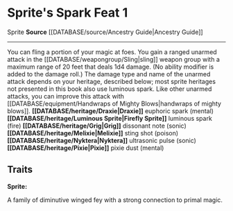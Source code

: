 ﻿---
feat: Sprite's Spark
id: '2635'
level: '1'
name: Sprite's Spark
rarity: Common
source: '[[DATABASE/source/Ancestry Guide|Ancestry Guide]]'
trait:
- '[[DATABASE/trait/Sprite|Sprite]]'
type: Feat

---
# Sprite's Spark <span class="item-type">Feat 1</span>

<span class="item-trait">Sprite</span>
**Source** [[DATABASE/source/Ancestry Guide|Ancestry Guide]]

---
You can fling a portion of your magic at foes. You gain a ranged unarmed attack in the [[DATABASE/weapongroup/Sling|sling]] weapon group with a maximum range of 20 feet that deals 1d4 damage. (No ability modifier is added to the damage roll.) The damage type and name of the unarmed attack depends on your heritage, described below; most sprite heritages not presented in this book also use luminous spark. Like other unarmed attacks, you can improve this attack with [[DATABASE/equipment/Handwraps of Mighty Blows|handwraps of mighty blows]]. 
**[[DATABASE/heritage/Draxie|Draxie]]** euphoric spark (mental) 
**[[DATABASE/heritage/Luminous Sprite|Firefly Sprite]]** luminous spark (fire) 
**[[DATABASE/heritage/Grig|Grig]]** dissonant note (sonic) 
**[[DATABASE/heritage/Melixie|Melixie]]** sting shot (poison) 
**[[DATABASE/heritage/Nyktera|Nyktera]]** ultrasonic pulse (sonic) 
**[[DATABASE/heritage/Pixie|Pixie]]** pixie dust (mental)

## Traits

**Sprite:**

A family of diminutive winged fey with a strong connection to primal magic.